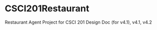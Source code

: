 CSCI201Restaurant
=================

Restaurant Agent Project for CSCI 201
Design Doc (for v4.1), v4.1, v4.2
